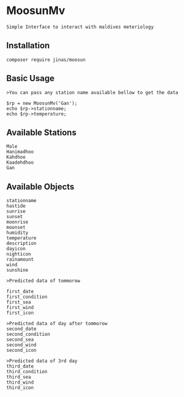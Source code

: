# MoosunMv
	Simple Interface to interact with maldives meteriology

## Installation

	composer require jinas/moosun

## Basic Usage
	>You can pass any station name available bellow to get the data

	$rp = new MoosunMv('Gan');
	echo $rp->stationname;
    echo $rp->temperature;

## Available Stations
	Male
	Hanimadhoo
	Kahdhoo
	Kaadehdhoo
	Gan

## Available Objects
	stationname
    hastide
    sunrise
    sunset
    moonrise
    moonset
    humidity
    temperature
    description
    dayicon
    nighticon
    rainamount
    wind
    sunshine

    >Predicted data of tommorow

    first_date
    first_condition
    first_sea
    first_wind
    first_icon

    >Predicted data of day after tommorow
    second_date
    second_condition
    second_sea
    second_wind
    second_icon

    >Predicted data of 3rd day
    third_date
    third_condition
    third_sea
    third_wind
    third_icon